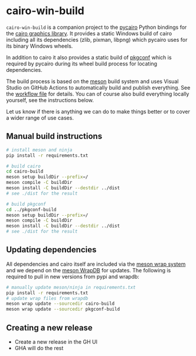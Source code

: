 # cairo-win-build

`cairo-win-build` is a companion project to the
[pycairo](https://github.com/pygobject/pycairo) Python bindings for the
[cairo graphics library](https://www.cairographics.org/). It provides a static
Windows build of cairo including all its dependencies (zlib, pixman,
libpng) which pycairo uses for its binary Windows wheels.

In addition to cairo it also provides a static build of
[pkgconf](https://github.com/pkgconf/pkgconf) which is required by pycairo
during its wheel build process for locating dependencies.

The build process is based on the [meson](https://mesonbuild.com/) build system
and uses Visual Studio on GitHub Actions to automatically build and publish
everything. See the [workflow file](.github/workflows/main.yml) for details. You
can of course also build everything locally yourself, see the instructions
below.

Let us know if there is anything we can do to make things better or to cover a
wider range of use cases.

## Manual build instructions

```bash
# install meson and ninja
pip install -r requirements.txt

# build cairo
cd cairo-build
meson setup buildDir --prefix=/
meson compile -C buildDir
meson install -C buildDir --destdir ../dist
# see ./dist for the result

# build pkgconf
cd ../pkgconf-build
meson setup buildDir --prefix=/
meson compile -C buildDir
meson install -C buildDir --destdir ../dist
# see ./dist for the result
```

## Updating dependencies

All dependencies and cairo itself are included via the [meson wrap
system](https://mesonbuild.com/Wrap-dependency-system-manual.html) and we depend
on the [meson WrapDB](https://github.com/mesonbuild/wrapdb) for updates. The
following is required to pull in new versions from pypi and wrapdb:

```bash
# manually update meson/ninja in requirements.txt
pip install -r requirements.txt
# update wrap files from wrapdb
meson wrap update --sourcedir cairo-build
meson wrap update --sourcedir pkgconf-build
```

## Creating a new release

* Create a new release in the GH UI
* GHA will do the rest

